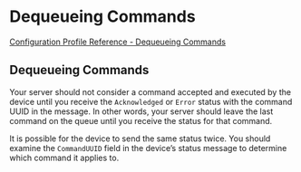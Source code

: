 # Dequeueing Commands

 [Configuration Profile Reference - Dequeueing Commands](https://developer.apple.com/library/content/documentation/Miscellaneous/Reference/MobileDeviceManagementProtocolRef/6-MDM_Best_Practices/MDM_Best_Practices.html#//apple_ref/doc/uid/TP40017387-CH5-SW20)  
  

## Dequeueing Commands
  

Your server should not consider a command accepted and executed by the device until you receive the `Acknowledged` or `Error` status with the command UUID in the message. In other words, your server should leave the last command on the queue until you receive the status for that command.  

It is possible for the device to send the same status twice. You should examine the `CommandUUID` field in the device’s status message to determine which command it applies to.